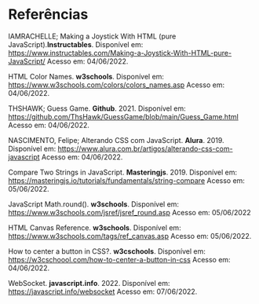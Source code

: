 # Referências
IAMRACHELLE; Making a Joystick With HTML (pure JavaScript).**Instructables**. Disponível em: https://www.instructables.com/Making-a-Joystick-With-HTML-pure-JavaScript/ Acesso em: 04/06/2022.

HTML Color Names. **w3schools**. Disponível em: https://www.w3schools.com/colors/colors_names.asp Acesso em: 04/06/2022.

THSHAWK; Guess Game. **Github**. 2021. Disponível em: https://github.com/ThsHawk/GuessGame/blob/main/Guess_Game.html Acesso em: 04/06/2022.

NASCIMENTO, Felipe; Alterando CSS com JavaScript. **Alura**. 2019. Disponível em: https://www.alura.com.br/artigos/alterando-css-com-javascript Acesso em: 04/06/2022.

Compare Two Strings in JavaScript. **Masteringjs**. 2019. Disponível em: https://masteringjs.io/tutorials/fundamentals/string-compare Acesso em: 05/06/2022.

JavaScript Math.round(). **w3schools**. Disponível em: https://www.w3schools.com/jsref/jsref_round.asp Acesso em: 05/06/2022

HTML Canvas Reference. **w3schools**. Disponível em: https://www.w3schools.com/tags/ref_canvas.asp Acesso em: 05/06/2022.

How to center a button in CSS?. **w3cschools**. Disponível em: https://w3cschoool.com/how-to-center-a-button-in-css Acesso em: 04/06/2022.

WebSocket. **javascript.info**. 2022. Disponível em: https://javascript.info/websocket Acesso em: 07/06/2022.
